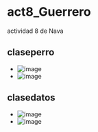 # act8_Guerrero
actividad 8 de Nava
## claseperro
- ![image](https://github.com/user-attachments/assets/81b265cc-8be0-4474-b621-49ca3f3f417c)
- ![image](https://github.com/user-attachments/assets/972406d7-482a-4b79-a17b-46ef0c666b8c)

## clasedatos
- ![image](https://github.com/user-attachments/assets/33477547-f59e-46fa-a2d6-bf6f1a166dea)
- ![image](https://github.com/user-attachments/assets/d83c585a-da55-4b91-ba05-0785073df589)




